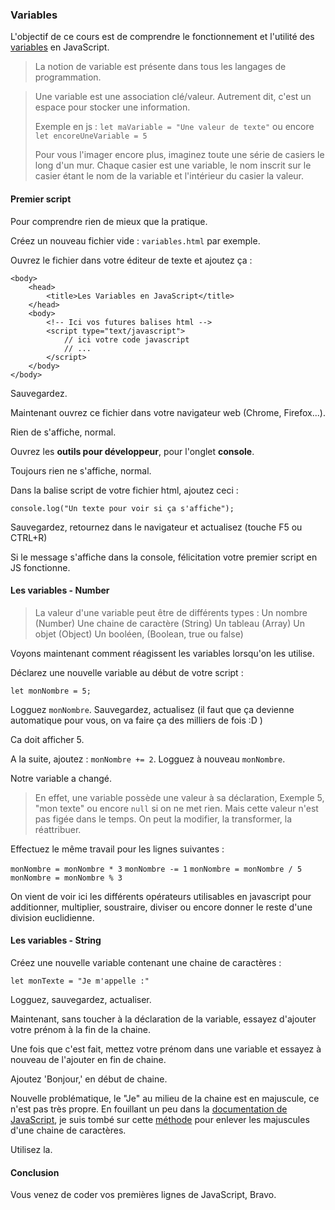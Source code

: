 ### Variables

L'objectif de ce cours est de comprendre le fonctionnement et l'utilité des [variables](https://fr.wikipedia.org/wiki/Variable_(informatique)) en JavaScript.

> La notion de variable est présente dans tous les langages de programmation.

> Une variable est une association clé/valeur. 
> Autrement dit, c'est un espace pour stocker une information.
>
> Exemple en js :
> `let maVariable = "Une valeur de texte"`
> ou encore
> `let encoreUneVariable = 5`
>
> Pour vous l'imager encore plus, imaginez toute une série de casiers le long d'un mur. Chaque casier est une variable, le nom inscrit sur le casier étant le nom de la variable et l'intérieur du casier la valeur.


#### Premier script

Pour comprendre rien de mieux que la pratique.

Créez un nouveau fichier vide : `variables.html` par exemple.

Ouvrez le fichier dans votre éditeur de texte et ajoutez ça :

```
<body>
    <head>
        <title>Les Variables en JavaScript</title>
    </head>
    <body>
        <!-- Ici vos futures balises html -->
        <script type="text/javascript">
            // ici votre code javascript
            // ...
        </script>
    </body>
</body>
```

Sauvegardez.

Maintenant ouvrez ce fichier dans votre navigateur web (Chrome, Firefox...).

Rien de s'affiche, normal.

Ouvrez les **outils pour développeur**, pour l'onglet **console**.

Toujours rien ne s'affiche, normal.

Dans la balise script de votre fichier html, ajoutez ceci :

``` 
console.log("Un texte pour voir si ça s'affiche");
```

Sauvegardez, retournez dans le navigateur et actualisez (touche F5 ou CTRL+R)

Si le message s'affiche dans la console, félicitation votre premier script en JS fonctionne.

#### Les variables - Number

> La valeur d'une variable peut être de différents types :
> Un nombre (Number)
> Une chaine de caractère (String)
> Un tableau (Array)
> Un objet (Object)
> Un booléen, (Boolean, true ou false) 

Voyons maintenant comment réagissent les variables lorsqu'on les utilise.

Déclarez une nouvelle variable au début de votre script :

```
let monNombre = 5;
```

Logguez `monNombre`. Sauvegardez, actualisez (il faut que ça devienne automatique pour vous, on va faire ça des milliers de fois :D )

Ca doit afficher 5.

A la suite, ajoutez : `monNombre += 2`. Logguez à nouveau `monNombre`.

Notre variable a changé.

> En effet, une variable possède une valeur à sa déclaration, Exemple 5, "mon texte" ou encore `null` si on ne met rien.
> Mais cette valeur n'est pas figée dans le temps. On peut la modifier, la transformer, la réattribuer.

Effectuez le même travail pour les lignes suivantes :

`monNombre = monNombre * 3`
`monNombre -= 1`
`monNombre = monNombre / 5`
`monNombre = monNombre % 3`

On vient de voir ici les différents opérateurs utilisables en javascript pour additionner, multiplier, soustraire, diviser ou encore donner le reste d'une division euclidienne.

#### Les variables - String

Créez une nouvelle variable contenant une chaine de caractères :

`let monTexte = "Je m'appelle :"`

Logguez, sauvegardez, actualiser.

Maintenant, sans toucher à la déclaration de la variable, essayez d'ajouter votre prénom à la fin de la chaine.

Une fois que c'est fait, mettez votre prénom dans une variable et essayez à nouveau de l'ajouter en fin de chaine.

Ajoutez 'Bonjour,' en début de chaine.

Nouvelle problématique, le "Je" au milieu de la chaine est en majuscule, ce n'est pas très propre.
En fouillant un peu dans la [documentation de JavaScript](https://developer.mozilla.org/fr/docs/Web/JavaScript), je suis tombé sur cette [méthode](https://developer.mozilla.org/fr/docs/Web/JavaScript/Reference/Objets_globaux/String/toLowerCase) pour enlever les majuscules d'une chaine de caractères.

Utilisez la.

#### Conclusion

Vous venez de coder vos premières lignes de JavaScript, Bravo.
